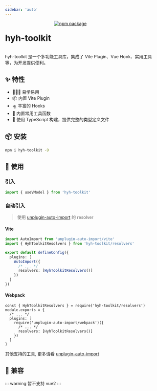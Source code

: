 ```yaml
---
sidebar: 'auto'
---
```


<div style="display: flex">
  <h1>hyh-toolkit</h1>

  <a href="https://www.npmjs.com/package/hyh-toolkit" target="_blank" style="margin-left: 10px">
    <img src="https://img.shields.io/npm/v/hyh-toolkit.svg" alt="npm package">
  </a>
</div>

hyh-toolkit 是一个多功能工具库，集成了 Vite Plugin、Vue Hook、实用工具等，为开发提供便利。

## ✨ 特性

- 🏄🏼‍♂️ 易学易用
- 📦 内置 Vite Plugin
- 🛸 丰富的 Hooks
- 🔨 内置常用工具函数
- 🎯 使用 TypeScript 构建，提供完整的类型定义文件

## 📦 安装

```bash
npm i hyh-toolkit -D
```

## 🔨 使用

### 引入

```ts
import { useVModel } from 'hyh-toolkit'
```

### 自动引入

> 使用 [unplugin-auto-import](https://github.com/antfu/unplugin-auto-import#readme) 的 resolver

#### Vite

```ts {2,8}
import AutoImport from 'unplugin-auto-import/vite'
import { HyhToolkitResolvers } from 'hyh-toolkit/resolvers'

export default defineConfig({
  plugins: [
    AutoImport({
      /* ... */
      resolvers: [HyhToolkitResolvers()]
    })
  ]
})
```

#### Webpack

```js{1,7}
const { HyhToolkitResolvers } = require('hyh-toolkit/resolvers')
module.exports = {
  /* ... */
  plugins: [
    require('unplugin-auto-import/webpack')({
      /* ... */
      resolvers: [HyhToolkitResolvers()]
    })
  ]
}
```

其他支持的工具, 更多请看 [unplugin-auto-import](https://github.com/antfu/unplugin-auto-import#readme)

## 🧩 兼容

::: warning
暂不支持 vue2
:::
